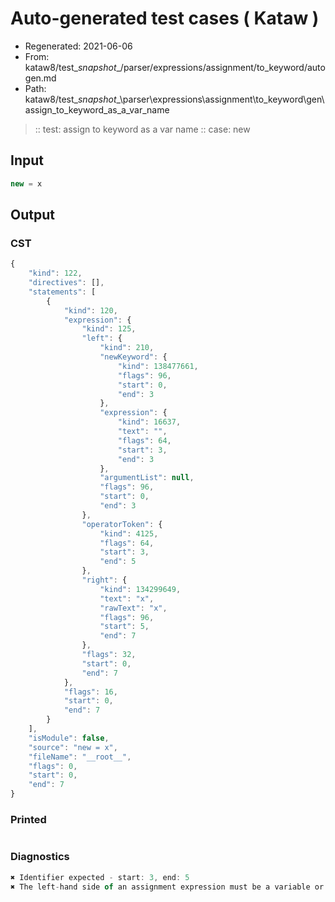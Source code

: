 # Auto-generated test cases ( Kataw )
- Regenerated: 2021-06-06
- From: kataw8/test\__snapshot__/parser/expressions/assignment/to_keyword/autogen.md
- Path: kataw8/test\__snapshot__\parser\expressions\assignment\to_keyword\gen\assign_to_keyword_as_a_var_name
> :: test: assign to keyword as a var name
> :: case: new
## Input

`````js
new = x
`````
## Output

### CST

```javascript
{
    "kind": 122,
    "directives": [],
    "statements": [
        {
            "kind": 120,
            "expression": {
                "kind": 125,
                "left": {
                    "kind": 210,
                    "newKeyword": {
                        "kind": 138477661,
                        "flags": 96,
                        "start": 0,
                        "end": 3
                    },
                    "expression": {
                        "kind": 16637,
                        "text": "",
                        "flags": 64,
                        "start": 3,
                        "end": 3
                    },
                    "argumentList": null,
                    "flags": 96,
                    "start": 0,
                    "end": 3
                },
                "operatorToken": {
                    "kind": 4125,
                    "flags": 64,
                    "start": 3,
                    "end": 5
                },
                "right": {
                    "kind": 134299649,
                    "text": "x",
                    "rawText": "x",
                    "flags": 96,
                    "start": 5,
                    "end": 7
                },
                "flags": 32,
                "start": 0,
                "end": 7
            },
            "flags": 16,
            "start": 0,
            "end": 7
        }
    ],
    "isModule": false,
    "source": "new = x",
    "fileName": "__root__",
    "flags": 0,
    "start": 0,
    "end": 7
}
```

### Printed

```javascript

```

### Diagnostics

```javascript
✖ Identifier expected - start: 3, end: 5
✖ The left-hand side of an assignment expression must be a variable or a property access - start: 3, end: 5

```

